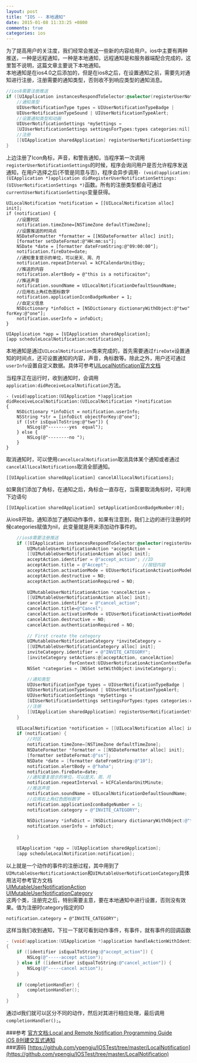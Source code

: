 ```yaml
---
layout: post
title: "IOS -- 本地通知"
date: 2015-01-08 11:33:25 +0800
comments: true
categories: ios
---
```

为了提高用户的关注度，我们经常会推送一些新的内容给用户。ios中主要有两种推送，一种是远程通知，一种是本地通知，远程通知是和服务器端配合完成的，这里暂不说明，这篇文章主要说下本地通知。   
本地通知是在ios4.0之后添加的，但是在ios8之后，在设置通知之前，需要先对通知进行注册，注册需要的通知类型，否则收不到响应类型的通知消息。
```objective-c
//ios8需要注册推送
if ([UIApplication instancesRespondToSelector:@selector(registerUserNotificationSettings:)]){
    //通知类型
    UIUserNotificationType types = UIUserNotificationTypeBadge |
    UIUserNotificationTypeSound | UIUserNotificationTypeAlert;
    //设置通知类型和动画
    UIUserNotificationSettings *mySettings =
    [UIUserNotificationSettings settingsForTypes:types categories:nil];
    //注册
    [[UIApplication sharedApplication] registerUserNotificationSettings:mySettings];
}
```
<!--more-->
上边注册了Icon角标，声音，和警告通知，当程序第一次调用`registerUserNotificationSettings`的时候，程序会询问用户是否允许程序发送通知，在用户选择之后(不管是同意与否)，程序会异步调用`- (void)application:(UIApplication *)application didRegisterUserNotificationSettings:(UIUserNotificationSettings *)`函数。所有的注册类型都会可通过`currentUserNotificationSettings`变量获得。
```
UILocalNotification *notification = [[UILocalNotification alloc] init];
if (notification) {
    //设置时区
    notification.timeZone=[NSTimeZone defaultTimeZone];
    //设置推送的时间点
    NSDateFormatter *formatter = [[NSDateFormatter alloc] init];
    [formatter setDateFormat:@"HH:mm:ss"];
    NSDate *date = [formatter dateFromString:@"09:00:00"];
    notification.fireDate=date;
    //通知重复提示的单位，可以是天、周、月
    notification.repeatInterval = kCFCalendarUnitDay;
    //推送的内容
    notification.alertBody = @"this is a notificaiton";
    //推送声音
    notification.soundName = UILocalNotificationDefaultSoundName;
    //应用右上角红色图标数字
    notification.applicationIconBadgeNumber = 1;
    //自定义信息
    NSDictionary *infoDict = [NSDictionary dictionaryWithObject:@"two" forKey:@"one"];
    notification.userInfo = infoDict;
}

UIApplication *app = [UIApplication sharedApplication];
[app scheduleLocalNotification:notification];
```
本地通知是通过`UILocalNotification`类来完成的，首先需要通过`fireDate`设置通知的时间点，还可设置通知的内容，声音，角标数等。除此之外，用户还可通过`userInfo`设置自定义数据。具体可参考[UILocalNotification官方文档](https://developer.apple.com/library/ios/documentation/iPhone/Reference/UILocalNotification_Class/index.html#//apple_ref/occ/cl/UILocalNotification)   

当程序正在运行时，收到通知时，会调用`application:didReceiveLocalNotification`方法。  
```
- (void)application:(UIApplication *)application didReceiveLocalNotification:(UILocalNotification *)notification
{
    NSDictionary *infoDict = notification.userInfo;
    NSString *str = [infoDict objectForKey:@"one"];
    if ([str isEqualToString:@"two"]) {
        NSLog(@"--------yes  equal");
    } else {
        NSLog(@"--------no ");
    }
}
```    

取消通知时，可以使用`cancelLocalNotification`取消具体某个通知或者通过`cancelAllLocalNotifications`取消全部通知。
```
[[UIApplication sharedApplication] cancelAllLocalNotifications];
```
如果我们添加了角标，在通知之后，角标会一直存在，当需要取消角标时，可利用下边语句
```
[[UIApplication sharedApplication] setApplicationIconBadgeNumber:0];
```

从ios8开始，通知添加了通知动作事件，如果有注意到，我们上边的进行注册的时候categories赋值为nil，此变量就是用来添加动作事件的。    
```objective-c
    //ios8需要注册推送
    if ([UIApplication instancesRespondToSelector:@selector(registerUserNotificationSettings:)]){
        UIMutableUserNotificationAction *acceptAction =
        [[UIMutableUserNotificationAction alloc] init];
        acceptAction.identifier = @"accept_action"; //ID
        acceptAction.title = @"Accept";             //按钮内容
        acceptAction.activationMode = UIUserNotificationActivationModeBackground;
        acceptAction.destructive = NO;
        acceptAction.authenticationRequired = NO;
        
        UIMutableUserNotificationAction *cancelAction =
        [[UIMutableUserNotificationAction alloc] init];
        cancelAction.identifier = @"cancel_action";
        cancelAction.title=@"Cancel";
        cancelAction.activationMode = UIUserNotificationActivationModeBackground;
        cancelAction.destructive = NO;
        cancelAction.authenticationRequired = NO;
        
        // First create the category
        UIMutableUserNotificationCategory *inviteCategory =
        [[UIMutableUserNotificationCategory alloc] init];
        inviteCategory.identifier = @"INVITE_CATEGORY";
        [inviteCategory setActions:@[acceptAction, cancelAction]
                        forContext:UIUserNotificationActionContextDefault];
        NSSet *categories = [NSSet setWithObject:inviteCategory];

        //通知类型
        UIUserNotificationType types = UIUserNotificationTypeBadge |
        UIUserNotificationTypeSound | UIUserNotificationTypeAlert;
        UIUserNotificationSettings *mySettings =
        [UIUserNotificationSettings settingsForTypes:types categories:categories];
        //注册
        [[UIApplication sharedApplication] registerUserNotificationSettings:mySettings];
    }
    
    UILocalNotification *notification = [[UILocalNotification alloc] init];
    if (notification) {
        //时区
        notification.timeZone=[NSTimeZone defaultTimeZone];
        NSDateFormatter *formatter = [[NSDateFormatter alloc] init];
        [formatter setDateFormat:@"ss"];
        NSDate *date = [formatter dateFromString:@"10"];
        notification.alertBody = @"haha";
        notification.fireDate=date;
        //通知重复提示的单位，可以是天、周、月
        notification.repeatInterval = kCFCalendarUnitMinute;
        //推送声音
        notification.soundName = UILocalNotificationDefaultSoundName;
        //应用右上角红色图标数字
        notification.applicationIconBadgeNumber = 1;
        notification.category = @"INVITE_CATEGORY";
        
        NSDictionary *infoDict = [NSDictionary dictionaryWithObject:@"two" forKey:@"one"];
        notification.userInfo = infoDict;
        
    }
    
    UIApplication *app = [UIApplication sharedApplication];
    [app scheduleLocalNotification:notification];

```
以上就是一个动作的事件的注册过程，其中用到了`UIMutableUserNotificationAction`和`UIMutableUserNotificationCategory`具体用法可参考官方文档   
[UIMutableUserNotificationAction](https://developer.apple.com/library/ios/documentation/UIKit/Reference/UIMutableUserNotificationAction_class/index.html#//apple_ref/occ/cl/UIMutableUserNotificationAction)   
[UIMutableUserNotificationCategory](https://developer.apple.com/library/ios/documentation/UIKit/Reference/UIMutableUserNotificationCategory_class/index.html#//apple_ref/occ/cl/UIMutableUserNotificationCategory)   
这两个类，注册完之后，特别需要主意，要在本地通知中进行设置，否则没有效果。值为注册时category指定的ID   
```
notification.category = @"INVITE_CATEGORY";
```
这样当我们收到通知，下拉一下就可看到动作事件，有事件，就有事件的回调函数
```objective-c
- (void)application:(UIApplication *)application handleActionWithIdentifier:(NSString *)identifier forLocalNotification:(UILocalNotification *)notification completionHandler:(void (^)())completionHandler
{
    if ([identifier isEqualToString:@"accept_action"]) {
        NSLog(@"-----accept action");
    } else if ([identifier isEqualToString:@"cancel_action"]) {
        NSLog(@"-----cancel action");
    }
    
    if (completionHandler) {
        completionHandler();
    }
}
```
通过id我们就可以区分不同的动作，然后对其进行相应处理，最后调用`completionHandler();`。

###参考
[官方文档:Local and Remote Notification Programming Guide](https://developer.apple.com/library/ios/documentation/NetworkingInternet/Conceptual/RemoteNotificationsPG/Chapters/IPhoneOSClientImp.html#//apple_ref/doc/uid/TP40008194-CH103-SW26)   
[iOS 8创建交互式通知](http://www.cocoachina.com/ios/20141009/9857.html)   
###源码
[https://github.com/ypengju/IOSTest/tree/master/LocalNotification](https://github.com/ypengju/IOSTest/tree/master/LocalNotification)
